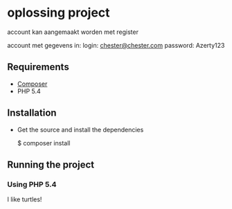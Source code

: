 # oplossing project
account kan aangemaakt worden met register

account met gegevens in:
login: chester@chester.com
password: Azerty123

## Requirements

- [Composer](http://getcomposer.org/)
- PHP 5.4

## Installation

- Get the source and install the dependencies

	$ composer install

## Running the project

### Using PHP 5.4
I like turtles!
